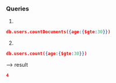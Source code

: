 ### Queries

1. 
```json
db.users.countDocuments({age:{$gte:30}})
```
2. 
```json 
db.users.count({age:{$gte:30}})
```
--> result 
```json
4
```
